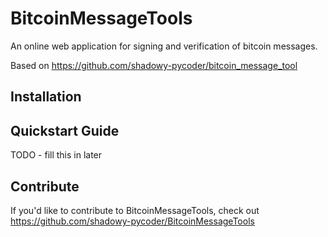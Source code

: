 BitcoinMessageTools
======

An online web application for signing and verification of bitcoin messages.

Based on https://github.com/shadowy-pycoder/bitcoin_message_tool

Installation
------------



Quickstart Guide
----------------

TODO - fill this in later

Contribute
----------

If you'd like to contribute to BitcoinMessageTools, check out https://github.com/shadowy-pycoder/BitcoinMessageTools
